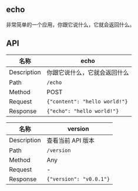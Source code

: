 ## echo

非常简单的一个应用，你跟它说什么，它就会返回什么。

## API

|名称|echo|
|----|----|
|Description|你跟它说什么，它就会返回什么|
|Path|`/echo`|
|Method|POST|
|Request|`{"content": "hello world!"}`|
|Response|`{"echo": "hello world!"}`|

|名称|version|
|----|----|
|Description|查看当前 API 版本|
|Path|`/version`|
|Method|Any|
|Request|-|
|Response|`{"version": "v0.0.1"}`|
